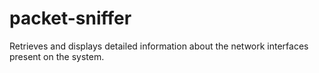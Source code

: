# packet-sniffer
Retrieves and displays detailed information about the network interfaces present on the system.
